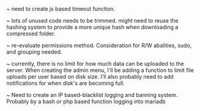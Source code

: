 ~ need to create js based timeout function.

~ lots of unused code needs to be trimmed. might need to reuse the hashing system to provide a more unique hash when downloading a compressed folder.

~ re-evaluate permissions method. Consideration for R/W abalities, sudo, and grouping needed.

~ currently, there is no limit for how much data can be uploaded to the server. When creating the admin menu, I'll be adding a function to limit file uploads per user based on disk size. I'll also probably need to add notifications for when disk's are becoming full.

~ Need to create an IP based-blacklist logging and banning system. Probably by a bash or php based function logging into mariadb
